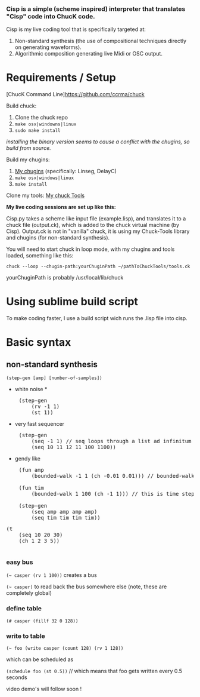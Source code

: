 ### Cisp is a simple (scheme inspired) interpreter that translates "Cisp" code into ChucK code.

Cisp is my live coding tool that is specifically targeted at:
1. Non-standard synthesis (the use of compositional techniques directly on generating waveforms).
2. Algorithmic composition generating live Midi or OSC output.

# Requirements / Setup

[ChucK Command Line]https://github.com/ccrma/chuck<br>

Build chuck:
1. Clone the chuck repo
2. `make osx|windowns|linux`
3. `sudo make install`

*installing the binary version seems to cause a conflict with the chugins, so build from source.*

Build my chugins:
1. [My chugins](https://github.com/casperschipper/chugins-2019) (specifically: Linseg, DelayC)<br> 
2. `make osx|windows|linux`
3. `make install`

Clone my tools:
[My chuck Tools](https://github.com/casperschipper/ChucK-Tools)<br>

__My live coding sessions are set up like this:__

Cisp.py takes a scheme like input file (example.lisp), and translates it to a chuck file (output.ck), which is added to the chuck virtual machine (by Cisp). Output.ck is not in "vanilla" chuck, it is using my Chuck-Tools library and chugins (for non-standard synthesis).

You will need to start chuck in loop mode, with my chugins and tools loaded, something like this:

`chuck --loop --chugin-path:yourChuginPath ~/pathToChuckTools/tools.ck`

yourChuginPath is probably /usr/local/lib/chuck 

# Using sublime build script

To make coding faster, I use a build script wich runs the .lisp file into cisp.

# Basic syntax

## non-standard synthesis


`(step-gen [amp] [number-of-samples])`


* white noise *
<pre>
	(step-gen 
  		(rv -1 1) 
  		(st 1))</pre>


* very fast sequencer
<pre>
	(step-gen
  		(seq -1 1) // seq loops through a list ad infinitum -1 1 -1 1 -1 1 etc..
  		(seq 10 11 12 11 100 1100)) 
</pre>
* gendy like

<pre>
	(fun amp
		(bounded-walk -1 1 (ch -0.01 0.01))) // bounded-walk min max step

	(fun tim
		(bounded-walk 1 100 (ch -1 1))) // this is time steps

	(step-gen
		(seq amp amp amp amp)
		(seq tim tim tim tim)) 
</pre>

<pre>
(t
	(seq 10 20 30)
	(ch 1 2 3 5))
	
</pre>

### easy bus


`(~ casper (rv 1 100))` creates a bus

`(~ casper)` to read back the bus somewhere else (note, these are completely global)

### define table

`(# casper (fillf 32 0 128))`

### write to table

`(~ foo (write casper (count 128) (rv 1 128))`

which can be scheduled as

`(schedule foo (st 0.5))` // which means that foo gets written every 0.5 seconds

video demo's will follow soon !


